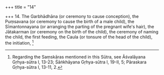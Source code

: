 +++
title = "14"

+++
14. The Garbhādhāna (or ceremony to cause conception), the Puṃsavana (or ceremony to cause the birth of a male child), the Sīmantonnayana (or arranging the parting of the pregnant wife's hair), the Jātakarman (or ceremony on the birth of the child), the ceremony of naming the child, the first feeding, the Caula (or tonsure of the head of the child), the initiation, [^10] 


[^10]:  Regarding the Saṃskāras mentioned in this Sūtra, see Āśvalāyana Gṛhya-sūtra I, 13-23; Śāṅkhāyana Gṛhya-sūtra I, 19-II, 5; Pāraskara Gṛhya-sūtra I, 13-11, 2.
